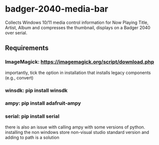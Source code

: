 # badger-2040-media-bar
Collects Windows 10/11 media control information for Now Playing Title, Artist, Album and compresses the thumbnail, displays on a Badger 2040 over serial.

## Requirements
### ImageMagick: https://imagemagick.org/script/download.php
importantly, tick the option in installation that installs legacy components (e.g., convert)
### winsdk: pip install winsdk
### ampy: pip install adafruit-ampy
### serial: pip install serial

there is also an issue with calling ampy with some versions of python. installing the non windows store non-visual studio standard version and adding to path is a solution
